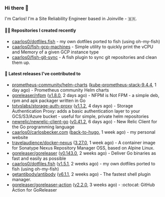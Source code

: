 ### Hi there 👋

I'm Carlos! I'm a Site Reliability Engineer based in Joinville - 🇧🇷.

#### 👨‍💻 Repositories I created recently

- [caarlos0/dotfiles.fish](https://github.com/caarlos0/dotfiles.fish) - my own dotfiles ported to fish (using oh-my-fish)
- [caarlos0/fish-gcp-machines](https://github.com/caarlos0/fish-gcp-machines) - Simple utility to quickly print the vCPU and Memory of a given GCP instance type
- [caarlos0/fish-git-sync](https://github.com/caarlos0/fish-git-sync) - A fish plugin to sync git repositories and clean them up.

#### 🚀 Latest releases I've contributed to

- [prometheus-community/helm-charts](https://github.com/prometheus-community/helm-charts) ([kube-prometheus-stack-9.4.4](https://github.com/prometheus-community/helm-charts/releases/tag/kube-prometheus-stack-9.4.4), 1 day ago) - Prometheus community Helm charts
- [goreleaser/nfpm](https://github.com/goreleaser/nfpm) ([v1.8.0](https://github.com/goreleaser/nfpm/releases/tag/v1.8.0), 2 days ago) - NFPM is Not FPM - a simple deb, rpm and apk packager written in Go
- [totvslabs/storage-auth-proxy](https://github.com/totvslabs/storage-auth-proxy) ([v1.1.2](https://github.com/totvslabs/storage-auth-proxy/releases/tag/v1.1.2), 4 days ago) - Storage Authentication Proxy: adds a basic authentication layer to your GCS/S3/Azure bucket - useful for simple, private helm repositories
- [newrelic/newrelic-client-go](https://github.com/newrelic/newrelic-client-go) ([v0.41.2](https://github.com/newrelic/newrelic-client-go/releases/tag/v0.41.2), 6 days ago) - New Relic Client for the Go programming language
- [caarlos0/carlosbecker.com](https://github.com/caarlos0/carlosbecker.com) ([back-to-hugo](https://github.com/caarlos0/carlosbecker.com/releases/tag/back-to-hugo), 1 week ago) - my personal website
- [travelaudience/docker-nexus](https://github.com/travelaudience/docker-nexus) ([3.27.0](https://github.com/travelaudience/docker-nexus/releases/tag/3.27.0), 1 week ago) - A container image for Sonatype Nexus Repository Manager OSS, based on Alpine Linux.
- [goreleaser/goreleaser](https://github.com/goreleaser/goreleaser) ([v0.143.0](https://github.com/goreleaser/goreleaser/releases/tag/v0.143.0), 2 weeks ago) - Deliver Go binaries as fast and easily as possible
- [caarlos0/dotfiles.fish](https://github.com/caarlos0/dotfiles.fish) ([v1.5.1](https://github.com/caarlos0/dotfiles.fish/releases/tag/v1.5.1), 2 weeks ago) - my own dotfiles ported to fish (using oh-my-fish)
- [getantibody/antibody](https://github.com/getantibody/antibody) ([v6.1.1](https://github.com/getantibody/antibody/releases/tag/v6.1.1), 2 weeks ago) - The fastest shell plugin manager.
- [goreleaser/goreleaser-action](https://github.com/goreleaser/goreleaser-action) ([v2.2.0](https://github.com/goreleaser/goreleaser-action/releases/tag/v2.2.0), 3 weeks ago) - :octocat: GitHub Action for GoReleaser
